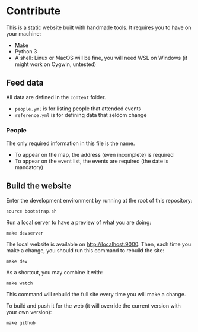 # Contribute

This is a static website built with handmade tools. It requires you to have
on your machine:

* Make
* Python 3
* A shell: Linux or MacOS will be fine, you will need WSL on Windows (it
  might work on Cygwin, untested)

## Feed data

All data are defined in the `content` folder.

* `people.yml` is for listing people that attended events
* `reference.yml` is for defining data that seldom change

### People

The only required information in this file is the name.

* To appear on the map, the address (even incomplete) is required
* To appear on the event list, the events are required (the date is
  mandatory)

## Build the website

Enter the development environment by running at the root of this repository:

```shell
source bootstrap.sh
```

Run a local server to have a preview of what you are doing:

```shell
make devserver
```

The local website is available on [http://localhost:9000](http://localhost:9000).
Then, each time you make a change, you should run this command to rebuild the site:

```shell
make dev
```

As a shortcut, you may combine it with:

```shell
make watch
```

This command will rebuild the full site every time you will make a change.

To build and push it for the web (it will override the current version with
your own version):

```shell
make github
```
